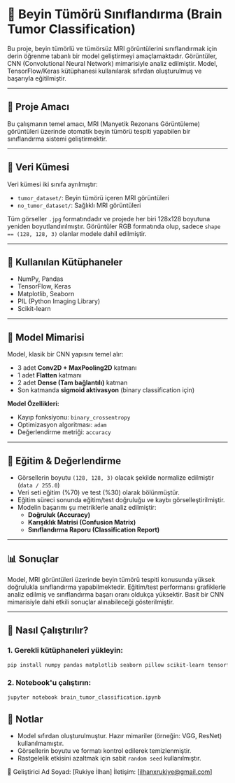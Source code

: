 # 🧠 Beyin Tümörü Sınıflandırma (Brain Tumor Classification)

Bu proje, beyin tümörlü ve tümörsüz MRI görüntülerini sınıflandırmak için derin öğrenme tabanlı bir model geliştirmeyi amaçlamaktadır. Görüntüler, CNN (Convolutional Neural Network) mimarisiyle analiz edilmiştir. Model, TensorFlow/Keras kütüphanesi kullanılarak sıfırdan oluşturulmuş ve başarıyla eğitilmiştir.

---

## 🎯 Proje Amacı

Bu çalışmanın temel amacı, MRI (Manyetik Rezonans Görüntüleme) görüntüleri üzerinde otomatik beyin tümörü tespiti yapabilen bir sınıflandırma sistemi geliştirmektir.

---

## 📁 Veri Kümesi

Veri kümesi iki sınıfa ayrılmıştır:

- `tumor_dataset/`: Beyin tümörü içeren MRI görüntüleri
- `no_tumor_dataset/`: Sağlıklı MRI görüntüleri

Tüm görseller `.jpg` formatındadır ve projede her biri 128x128 boyutuna yeniden boyutlandırılmıştır. Görüntüler RGB formatında olup, sadece `shape == (128, 128, 3)` olanlar modele dahil edilmiştir.

---

## 🧰 Kullanılan Kütüphaneler

- NumPy, Pandas
- TensorFlow, Keras
- Matplotlib, Seaborn
- PIL (Python Imaging Library)
- Scikit-learn

---

## 🧠 Model Mimarisi

Model, klasik bir CNN yapısını temel alır:

- 3 adet **Conv2D + MaxPooling2D** katmanı
- 1 adet **Flatten** katmanı
- 2 adet **Dense (Tam bağlantılı)** katman
- Son katmanda **sigmoid aktivasyon** (binary classification için)

**Model Özellikleri:**

- Kayıp fonksiyonu: `binary_crossentropy`  
- Optimizasyon algoritması: `adam`  
- Değerlendirme metriği: `accuracy`

---

## 🧪 Eğitim & Değerlendirme

- Görsellerin boyutu `(128, 128, 3)` olacak şekilde normalize edilmiştir (`data / 255.0`)
- Veri seti eğitim (%70) ve test (%30) olarak bölünmüştür.
- Eğitim süreci sonunda eğitim/test doğruluğu ve kaybı görselleştirilmiştir.
- Modelin başarımı şu metriklerle analiz edilmiştir:
  - **Doğruluk (Accuracy)**
  - **Karışıklık Matrisi (Confusion Matrix)**
  - **Sınıflandırma Raporu (Classification Report)**

---

## 📊 Sonuçlar

Model, MRI görüntüleri üzerinde beyin tümörü tespiti konusunda yüksek doğrulukla sınıflandırma yapabilmektedir. Eğitim/test performansı grafiklerle analiz edilmiş ve sınıflandırma başarı oranı oldukça yüksektir. Basit bir CNN mimarisiyle dahi etkili sonuçlar alınabileceği gösterilmiştir.

---

## 🚀 Nasıl Çalıştırılır?

### 1. Gerekli kütüphaneleri yükleyin:

```bash
pip install numpy pandas matplotlib seaborn pillow scikit-learn tensorflow
```

### 2. Notebook'u çalıştırın:

```bash
jupyter notebook brain_tumor_classification.ipynb
```
## 📌 Notlar

- Model sıfırdan oluşturulmuştur. Hazır mimariler (örneğin: VGG, ResNet) kullanılmamıştır.
- Görsellerin boyutu ve formatı kontrol edilerek temizlenmiştir.
- Rastgelelik etkisini azaltmak için sabit `random seed` kullanılmıştır.

👤 Geliştirici
Ad Soyad: [Rukiye İlhan]
İletişim: [ilhanxrukiye@gmail.com]


